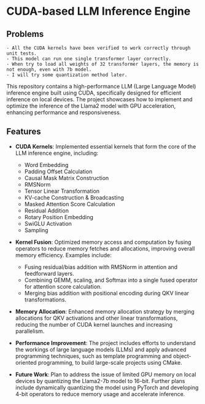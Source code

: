 # CUDA-based LLM Inference Engine

## Problems
    - All the CUDA kernels have been verified to work correctly through unit tests.
    - This model can run one single transformer layer correctly.
    - When try to load all weights of 32 transformer layers, the memory is not enough, even with 7b model.
    - I will try some quantization method later.


This repository contains a high-performance LLM (Large Language Model) inference engine built using CUDA, specifically designed for efficient inference on local devices. The project showcases how to implement and optimize the inference of the Llama2 model with GPU acceleration, enhancing performance and responsiveness.

## Features

- **CUDA Kernels**: Implemented essential kernels that form the core of the LLM inference engine, including:
  - Word Embedding
  - Padding Offset Calculation
  - Causal Mask Matrix Construction
  - RMSNorm
  - Tensor Linear Transformation
  - KV-cache Construction & Broadcasting
  - Masked Attention Score Calculation
  - Residual Addition
  - Rotary Position Embedding
  - SwiGLU Activation
  - Sampling

- **Kernel Fusion**: Optimized memory access and computation by fusing operators to reduce memory fetches and allocations, improving overall memory efficiency. Examples include:
  - Fusing residual/bias addition with RMSNorm in attention and feedforward layers.
  - Combining GEMM, scaling, and Softmax into a single fused operator for attention score calculation.
  - Merging bias addition with positional encoding during QKV linear transformations.

- **Memory Allocation**: Enhanced memory allocation strategy by merging allocations for QKV activations and other linear transformations, reducing the number of CUDA kernel launches and increasing parallelism.

- **Performance Improvement**: The project includes efforts to understand the workings of large language models (LLMs) and apply advanced programming techniques, such as template programming and object-oriented programming, to build large-scale projects using CMake.

- **Future Work**: Plan to address the issue of limited GPU memory on local devices by quantizing the Llama2-7b model to 16-bit. Further plans include dynamically quantizing the model using PyTorch and developing 4-bit operators to reduce memory usage and accelerate inference.
